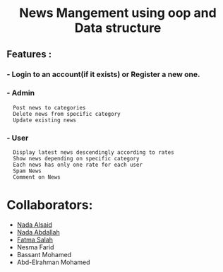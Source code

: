 <h1 align="center"> News Mangement using oop and Data structure </h1>

<h2> Features :</h2>

  ### - Login to an account(if it exists) or Register a new one.
  ### - Admin
      Post news to categories
      Delete news from specific category
      Update existing news
  ### - User
      Display latest news descendingly according to rates
      Show news depending on specific category
      Each news has only one rate for each user 
      Spam News
      Comment on News  
# Collaborators:
- <a href="https://github.com/NadaAlsaid">Nada Alsaid</a><br>
- <a href="https://github.com/Nada-Abdallah">Nada Abdallah</a><br>
- <a href="https://github.com/Fatma-Salah-Saleh">Fatma Salah</a><br>
- Nesma Farid
- Bassant Mohamed
- Abd-Elrahman Mohamed

